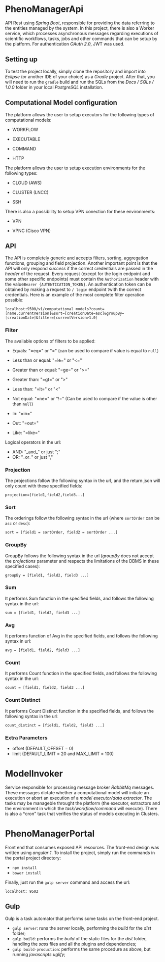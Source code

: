 # PhenoManagerApi

API Rest using *Spring Boot*, responsible for providing the data referring to the entities managed by the system.
In this project, there is also a Worker service, which processes asynchronous messages regarding executions of scientific workflows, tasks, jobs and other commands that can be setup by the platform. For authentication *OAuth 2.0*, JWT was used.


## Setting up

To test the project locally, simply clone the repository and import into *Eclipse* (or another IDE of your choice) as a *Gradle* project.
After that, you will need to run the `gradle` build and run the SQLs from the *Docs / SQLs / 1.0.0* folder in your local *PostgreSQL* installation.

## Computational Model configuration

The platform allows the user to setup executors for the following types of computational models:

- WORKFLOW

- EXECUTABLE

- COMMAND

- HTTP

The platform allows the user to setup execution environments for the following types:

- CLOUD (AWS)

- CLUSTER (LNCC)

- SSH

There is also a possibility to setup VPN conection for these environments:

- VPN

- VPNC (Cisco VPN)

## API

The API is completely generic and accepts filters, sorting, aggregation functions, grouping and field projection.
Another important point is that the API will only respond *success* if the correct credentials are passed in the *header* of the request.
Every request (except for the login endpoint and some other specific endpoints) must contain the `Authorization` header with the value` Bearer {AUTENTICATION_TOKEN} `.
An authentication token can be obtained by making a request to `/ login` endpoint twith the correct credentials.
Here is an example of the most complete filter operation possible:

`localhost:9500/v1/computational_models?count=[name,currentVersion]&sort=[creationDate=asc]&groupBy=[creationDate]&filter=[currentVersion>1.0]`

### Filter
The available options of filters to be applied:

- Equals: "=eq=" or "=" (can be used to compare if value is equal to `null`)

- Less than or equal: "=le=" or "<="

- Greater than or equal: "=ge=" or ">="

- Greater than: "=gt=" or ">"

- Less than: "=lt=" or "<"

- Not equal: "=ne=" or "!=" (Can be used to compare if the value is other than `null`)

- In: "=in="

- Out: "=out="

- Like: "=like="

Logical operators in the url:

- AND: "\_and\_" or just ";"
- OR: "\_or\_" or just ","

### Projection
The projections follow the following syntax in the url, and the return json will only count with these specified fields:

`projection=[field1,field2,field3...]`

### Sort
The orderings follow the following syntax in the url (where `sortOrder` can be` asc` or `desc`):

`sort = [field1 = sortOrder, field2 = sortOrder ...]`

### GroupBy
GroupBy follows the following syntax in the url (*groupBy* does not accept the *projections* parameter and respects the limitations of the DBMS in these specified cases):

`groupBy = [field1, field2, field3 ...]`

### Sum
It performs Sum function in the specified fields, and follows the following syntax in the url:

`sum = [field1, field2, field3 ...]`

### Avg
It performs function of Avg in the specified fields, and follows the following syntax in url:

`avg = [field1, field2, field3 ...]`

### Count
It performs Count function in the specified fields, and follows the following syntax in the url:

`count = [field1, field2, field3 ...]`

### Count Distinct
It performs Count Distinct function in the specified fields, and follows the following syntax in the url:

`count_distinct = [field1, field2, field3 ...]`

### Extra Parameters
- offset (DEFAULT_OFFSET = 0)
- limit (DEFAULT_LIMIT = 20 and MAX_LIMIT = 100)

# ModelInvoker

Service responsible for processing message broker *RabbitMq* messages. These messages dictate whether a computational model will initiate an execution or abort an execution of a *model executor/data extractor*.
The tasks may be manageble throught the platform (the executor, extractors and the environment in which the *task/workflow/command* will execute).
There is also a *cron" task that verifies the status of models executing in Clusters.

# PhenoManagerPortal

Front end that consumes exposed API resources. The front-end design was written using *angular 1*.
To install the project, simply run the commands in the portal project directory:

- `npm install`
- `bower install`

Finally, just run the `gulp server` command and access the url:

`localhost: 9502`

## Gulp

Gulp is a task automator that performs some tasks on the front-end project.

- `gulp server`: runs the server locally, performing the *build* for the *dist* folder;
- `gulp build`: performs the *build* of the static files for the *dist* folder, handling the *sass* files and all the plugins and dependencies;
- `gulp build-production`: performs the same procedure as above, but running *javascripts uglify*;
